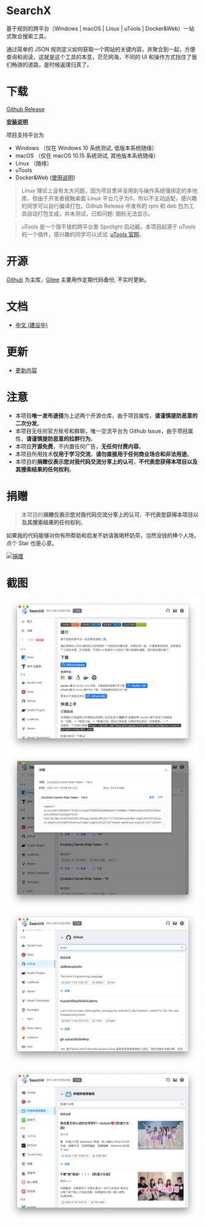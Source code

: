 # SearchX

基于规则的跨平台（Windows | macOS | Linux | uTools | Docker&Web）一站式聚合搜索工具。

通过简单的 JSON 规则定义如何获取一个网站的关键内容，并聚合到一起，方便查询和阅读，这就是这个工具的本意，茫茫网海，不同的 UI 和操作方式挡住了我们畅游的道路，是时候返璞归真了。

# 下载

[Github Release](https://github.com/LanyuanXiaoyao-Studio/SearchX/releases)

**[安装说明](https://github.com/LanyuanXiaoyao-Studio/SearchX/wiki/%E5%AE%89%E8%A3%85%E8%AF%B4%E6%98%8E)**

项目支持平台为

- Windows （仅在 Windows 10 系统测试, 低版本系统随缘）
- macOS （仅在 macOS 10.15 系统测试, 其他版本系统随缘）
- Linux （随缘）
- uTools
- Docker&Web ([使用说明](https://github.com/LanyuanXiaoyao-Studio/SearchX/wiki/%E5%AE%89%E8%A3%85%E8%AF%B4%E6%98%8E#%E7%BD%91%E9%A1%B5%E7%89%88-docker--web))

> Linux 理论上没有太大问题，因为项目里并没用到与操作系统强绑定的本地库，但由于开发者接触桌面 Linux 平台几乎为0，所以不主动适配，感兴趣的同学可以自行编译打包，Github Release 中发布的 rpm 和 deb 包为工具自动打包生成，并未测试，已知问题: 图标无法显示。

> uTools 是一个很不错的跨平台类 Spotlight 启动器，本项目起源于 uTools 的一个插件，感兴趣的同学可以试试: [uTools 官网](https://u.tools/)。

# 开源

[Github](https://github.com/LanyuanXiaoyao-Studio/SearchX) 为主库，[Gitee](https://gitee.com/LanyuanXiaoyao-Studio/SearchX)
主要用作定期代码备份, 不实时更新。

# 文档

- [中文 (建设中)](https://github.com/LanyuanXiaoyao-Studio/SearchX/wiki)

# 更新

- [更新内容](https://github.com/LanyuanXiaoyao-Studio/SearchX/wiki/%E6%9B%B4%E6%96%B0%E8%AF%B4%E6%98%8E)

# 注意

- 本项目**唯一发布途径**为上述两个开源仓库，由于项目属性，**请谨慎提防恶意的二次分发**。
- 本项目无任何官方账号和群聊，唯一交流平台为 Github Issue，由于项目属性，**请谨慎提防恶意的拉群行为**。
- 本项目**开源免费**，不内置任何广告，**无任何付费内容**。
- 本项目所用技术**仅用于学习交流**，**请勿直接用于任何商业场合和非法用途**。
- 本项目的**捐赠仅表示您对我代码交流分享上的认可**，**不代表您获得本项目以及其搜索结果的任何权利**。

# 捐赠

> 本项目的**捐赠仅表示您对我代码交流分享上的认可**，**不代表您获得本项目以及其搜索结果的任何权利**。

如果我的代码能够对你有所帮助和启发不妨请我喝杯奶茶，当然没钱的捧个人场，点个 Star 也是心意。

<a href="https://donate.lanyuanxiaoyao.com" target="_blank"><img src="https://gitee.com/lanyuanxiaoyao/utools-data/raw/master/donate.png" alt="捐赠" width="150px" /></a>

# 截图

![](https://raw.githubusercontent.com/LanyuanXiaoyao-Studio/SearchX/master/screenshot/index.png)
![](https://raw.githubusercontent.com/LanyuanXiaoyao-Studio/SearchX/master/screenshot/detail.png)
![](https://raw.githubusercontent.com/LanyuanXiaoyao-Studio/SearchX/master/screenshot/search.png)
![](https://raw.githubusercontent.com/LanyuanXiaoyao-Studio/SearchX/master/screenshot/search-2.png)
